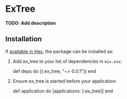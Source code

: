 # ExTree

**TODO: Add description**

## Installation

If [available in Hex](https://hex.pm/docs/publish), the package can be installed as:

  1. Add ex_tree to your list of dependencies in `mix.exs`:

        def deps do
          [{:ex_tree, "~> 0.0.1"}]
        end

  2. Ensure ex_tree is started before your application:

        def application do
          [applications: [:ex_tree]]
        end

